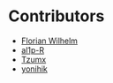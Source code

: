 # Contributors

* [Florian Wilhelm](https://github.com/florianwilhelm)
* [al1p-R](https://github.com/al1p-R)
* [Tzumx](https://github.com/Tzumx)
* [yonihik](https://github.com/yonihik)
